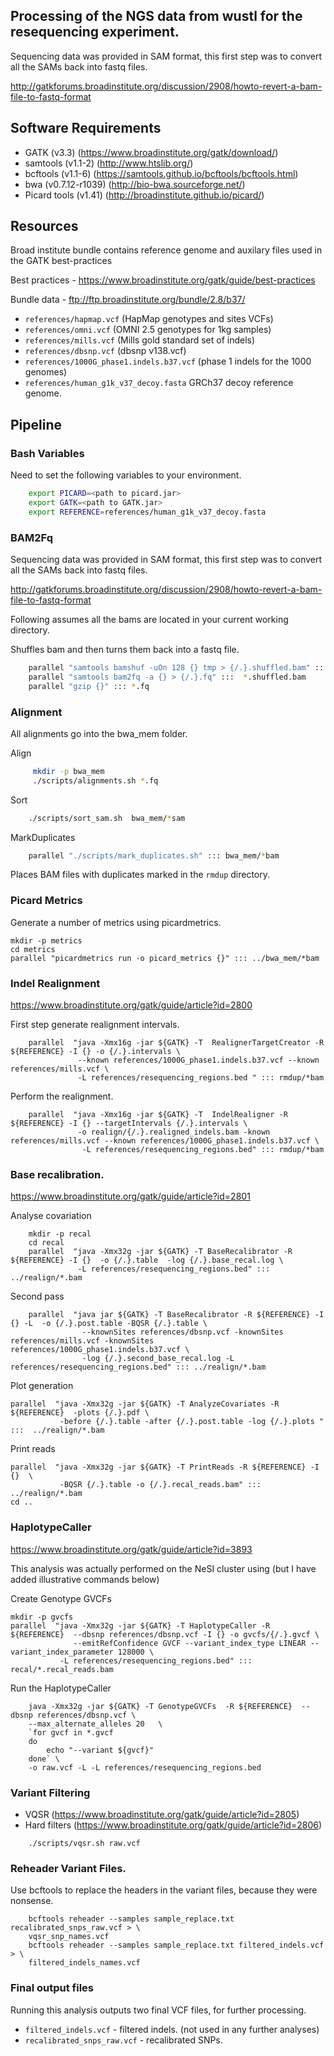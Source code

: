 ## Processing of the NGS data from wustl for the resequencing experiment.

Sequencing data was provided in SAM format, this first step was to convert all
the SAMs back into fastq files. 

http://gatkforums.broadinstitute.org/discussion/2908/howto-revert-a-bam-file-to-fastq-format

## Software Requirements

- GATK (v3.3) (https://www.broadinstitute.org/gatk/download/)
- samtools (v1.1-2) (http://www.htslib.org/)
- bcftools (v1.1-6) (https://samtools.github.io/bcftools/bcftools.html)
- bwa (v0.7.12-r1039) (http://bio-bwa.sourceforge.net/)
- Picard tools (v1.41) (http://broadinstitute.github.io/picard/) 

## Resources 

Broad institute bundle contains reference genome and auxilary files used in the GATK best-practices

Best practices - https://www.broadinstitute.org/gatk/guide/best-practices 

Bundle data - ftp://ftp.broadinstitute.org/bundle/2.8/b37/

- ```references/hapmap.vcf``` (HapMap genotypes and sites VCFs)
- ```references/omni.vcf``` (OMNI 2.5 genotypes for 1kg samples)
- ```references/mills.vcf``` (Mills gold standard set of indels)
- ```references/dbsnp.vcf``` (dbsnp v138.vcf)
- ```references/1000G_phase1.indels.b37.vcf``` (phase 1 indels for the 1000 genomes)
- ```references/human_g1k_v37_decoy.fasta``` GRCh37 decoy reference genome.

## Pipeline

### Bash Variables

Need to set the following variables to your environment.

```bash
    export PICARD=<path to picard.jar>
    export GATK=<path to GATK.jar>
    export REFERENCE=references/human_g1k_v37_decoy.fasta
```

### BAM2Fq
Sequencing data was provided in SAM format, this first step was to convert all
the SAMs back into fastq files. 

http://gatkforums.broadinstitute.org/discussion/2908/howto-revert-a-bam-file-to-fastq-format

Following assumes all the bams are located in your current working directory.

Shuffles bam and then turns them back into a fastq file.

```bash
    parallel "samtools bamshuf -uOn 128 {} tmp > {/.}.shuffled.bam" ::: *.bam
    parallel "samtools bam2fq -a {} > {/.}.fq" :::  *.shuffled.bam
    parallel "gzip {}" ::: *.fq
```

### Alignment

All alignments go into the bwa\_mem folder.

Align
```bash
     mkdir -p bwa_mem
     ./scripts/alignments.sh *.fq
```
Sort
```bash
    ./scripts/sort_sam.sh  bwa_mem/*sam
```
MarkDuplicates
```bash
    parallel "./scripts/mark_duplicates.sh" ::: bwa_mem/*bam
```
Places BAM files with duplicates marked in the ```rmdup``` directory. 

### Picard Metrics

Generate a number of metrics using picardmetrics. 

```
mkdir -p metrics
cd metrics
parallel "picardmetrics run -o picard_metrics {}" ::: ../bwa_mem/*bam
```

### Indel Realignment  

https://www.broadinstitute.org/gatk/guide/article?id=2800

First step generate realignment intervals.
```
    parallel  "java -Xmx16g -jar ${GATK} -T  RealignerTargetCreator -R ${REFERENCE} -I {} -o {/.}.intervals \
               --known references/1000G_phase1.indels.b37.vcf --known references/mills.vcf \
               -L references/resequencing_regions.bed " ::: rmdup/*bam
```
Perform the realignment.
```
    parallel  "java -Xmx16g -jar ${GATK} -T  IndelRealigner -R ${REFERENCE} -I {} --targetIntervals {/.}.intervals \ 
               -o realign/{/.}.realigned_indels.bam -known references/mills.vcf --known references/1000G_phase1.indels.b37.vcf \ 
                -L references/resequencing_regions.bed" ::: rmdup/*bam 
```

### Base recalibration.

https://www.broadinstitute.org/gatk/guide/article?id=2801

Analyse covariation
```
    mkdir -p recal
    cd recal
    parallel  "java -Xmx32g -jar ${GATK} -T BaseRecalibrator -R ${REFERENCE} -I {}  -o {/.}.table  -log {/.}.base_recal.log \ 
               -L references/resequencing_regions.bed" ::: ../realign/*.bam
```

Second pass

```
    parallel  "java jar ${GATK} -T BaseRecalibrator -R ${REFERENCE} -I {} -L  -o {/.}.post.table -BQSR {/.}.table \ 
                --knownSites references/dbsnp.vcf -knownSites references/mills.vcf -knownSites references/1000G_phase1.indels.b37.vcf \
                -log {/.}.second_base_recal.log -L references/resequencing_regions.bed" ::: ../realign/*.bam 
```

Plot generation

```
parallel  "java -Xmx32g -jar ${GATK} -T AnalyzeCovariates -R ${REFERENCE}  -plots {/.}.pdf \ 
           -before {/.}.table -after {/.}.post.table -log {/.}.plots " :::  ../realign/*.bam
```

Print reads    

```
parallel  "java -Xmx32g -jar ${GATK} -T PrintReads -R ${REFERENCE} -I {}  \
           -BQSR {/.}.table -o {/.}.recal_reads.bam" ::: ../realign/*.bam
cd .. 
```

### HaplotypeCaller 

https://www.broadinstitute.org/gatk/guide/article?id=3893

This analysis was actually performed on the NeSI cluster using (but I have added illustrative commands below)

Create Genotype GVCFs 

```
mkdir -p gvcfs
parallel  "java -Xmx32g -jar ${GATK} -T HaplotypeCaller -R ${REFERENCE}  --dbsnp references/dbsnp.vcf -I {} -o gvcfs/{/.}.gvcf \
              --emitRefConfidence GVCF --variant_index_type LINEAR --variant_index_parameter 128000 \ 
           -L references/resequencing_regions.bed" ::: recal/*.recal_reads.bam
```

Run the HaplotypeCaller

```
    java -Xmx32g -jar ${GATK} -T GenotypeGVCFs  -R ${REFERENCE}  --dbsnp references/dbsnp.vcf \ 
    --max_alternate_alleles 20   \
    `for gvcf in *.gvcf
    do
        echo "--variant ${gvcf}"
    done` \
    -o raw.vcf -L -L references/resequencing_regions.bed 
```

### Variant Filtering

- VQSR (https://www.broadinstitute.org/gatk/guide/article?id=2805)
- Hard filters (https://www.broadinstitute.org/gatk/guide/article?id=2806)


```
    ./scripts/vqsr.sh raw.vcf 
```


### Reheader Variant Files.

Use bcftools to replace the headers in the variant files, because they were nonsense.

```
    bcftools reheader --samples sample_replace.txt recalibrated_snps_raw.vcf > \
    vqsr_snp_names.vcf
    bcftools reheader --samples sample_replace.txt filtered_indels.vcf > \
    filtered_indels_names.vcf
```

### Final output files

Running this analysis outputs two final VCF files, for further processing.

- ```filtered_indels.vcf``` - filtered indels. (not used in any further analyses)
- ```recalibrated_snps_raw.vcf``` - recalibrated SNPs.

